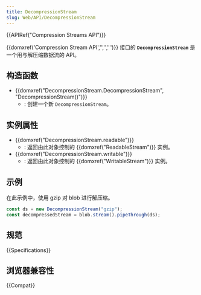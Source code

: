 ```yaml
---
title: DecompressionStream
slug: Web/API/DecompressionStream
---
```


{{APIRef("Compression Streams API")}}

{{domxref('Compression Stream API','','',' ')}} 接口的 **`DecompressionStream`** 是一个用与解压缩数据流的 API。

## 构造函数

- {{domxref("DecompressionStream.DecompressionStream", "DecompressionStream()")}}
  - : 创建一个新 `DecompressionStream`。

## 实例属性

- {{domxref("DecompressionStream.readable")}}
  - : 返回由此对象控制的 {{domxref("ReadableStream")}} 实例。
- {{domxref("DecompressionStream.writable")}}
  - : 返回由此对象控制的 {{domxref("WritableStream")}} 实例。

## 示例

在此示例中，使用 gzip 对 blob 进行解压缩。

```js
const ds = new DecompressionStream("gzip");
const decompressedStream = blob.stream().pipeThrough(ds);
```

## 规范

{{Specifications}}

## 浏览器兼容性

{{Compat}}

